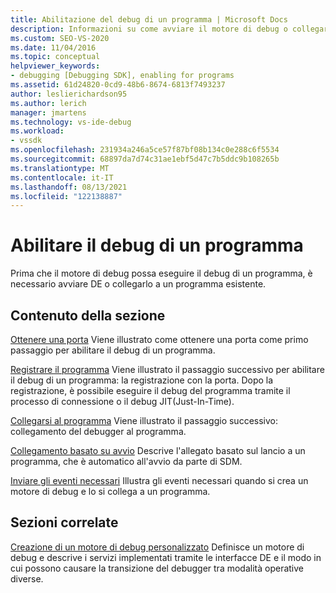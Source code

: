 ```yaml
---
title: Abilitazione del debug di un programma | Microsoft Docs
description: Informazioni su come avviare il motore di debug o collegare il motore di debug a un programma esistente per eseguire il debug di un programma.
ms.custom: SEO-VS-2020
ms.date: 11/04/2016
ms.topic: conceptual
helpviewer_keywords:
- debugging [Debugging SDK], enabling for programs
ms.assetid: 61d24820-0cd9-48b6-8674-6813f7493237
author: leslierichardson95
ms.author: lerich
manager: jmartens
ms.technology: vs-ide-debug
ms.workload:
- vssdk
ms.openlocfilehash: 231934a246a5ce57f87bf08b134c0e288c6f5534
ms.sourcegitcommit: 68897da7d74c31ae1ebf5d47c7b5ddc9b108265b
ms.translationtype: MT
ms.contentlocale: it-IT
ms.lasthandoff: 08/13/2021
ms.locfileid: "122138887"
---
```

# <a name="enable-a-program-to-be-debugged"></a>Abilitare il debug di un programma
Prima che il motore di debug possa eseguire il debug di un programma, è necessario avviare DE o collegarlo a un programma esistente.

## <a name="in-this-section"></a>Contenuto della sezione
 [Ottenere una porta](../../extensibility/debugger/getting-a-port.md) Viene illustrato come ottenere una porta come primo passaggio per abilitare il debug di un programma.

 [Registrare il programma](../../extensibility/debugger/registering-the-program.md) Viene illustrato il passaggio successivo per abilitare il debug di un programma: la registrazione con la porta. Dopo la registrazione, è possibile eseguire il debug del programma tramite il processo di connessione o il debug JIT(Just-In-Time).

 [Collegarsi al programma](../../extensibility/debugger/attaching-to-the-program.md) Viene illustrato il passaggio successivo: collegamento del debugger al programma.

 [Collegamento basato su avvio](../../extensibility/debugger/launch-based-attachment.md) Descrive l'allegato basato sul lancio a un programma, che è automatico all'avvio da parte di SDM.

 [Inviare gli eventi necessari](../../extensibility/debugger/sending-the-required-events.md) Illustra gli eventi necessari quando si crea un motore di debug e lo si collega a un programma.

## <a name="related-sections"></a>Sezioni correlate
 [Creazione di un motore di debug personalizzato](../../extensibility/debugger/creating-a-custom-debug-engine.md) Definisce un motore di debug e descrive i servizi implementati tramite le interfacce DE e il modo in cui possono causare la transizione del debugger tra modalità operative diverse.
